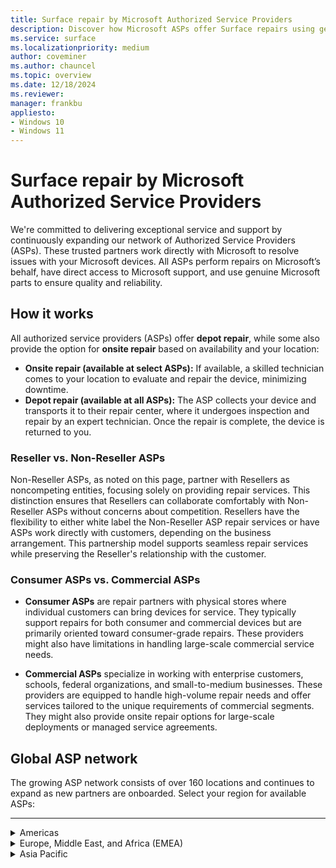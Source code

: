 ```yaml
---
title: Surface repair by Microsoft Authorized Service Providers
description: Discover how Microsoft ASPs offer Surface repairs using genuine parts &amp; direct support, collaborating closely with Microsoft for quality service.
ms.service: surface
ms.localizationpriority: medium
author: coveminer
ms.author: chauncel
ms.topic: overview
ms.date: 12/18/2024
ms.reviewer: 
manager: frankbu
appliesto:
- Windows 10
- Windows 11
---
```


# Surface repair by Microsoft Authorized Service Providers

We're committed to delivering exceptional service and support by continuously expanding our network of Authorized Service Providers (ASPs). These trusted partners work directly with Microsoft to resolve issues with your Microsoft devices. All ASPs perform repairs on Microsoft’s behalf, have direct access to Microsoft support, and use genuine Microsoft parts to ensure quality and reliability.

## How it works

All authorized service providers (ASPs) offer **depot repair**, while some also provide the option for **onsite repair** based on availability and your location:

- **Onsite repair (available at select ASPs):** If available, a skilled technician comes to your location to evaluate and repair the device, minimizing downtime.  
- **Depot repair (available at all ASPs):** The ASP collects your device and transports it to their repair center, where it undergoes inspection and repair by an expert technician. Once the repair is complete, the device is returned to you.

### Reseller vs. Non-Reseller ASPs

Non-Reseller ASPs, as noted on this page, partner with Resellers as noncompeting entities, focusing solely on providing repair services. This distinction ensures that Resellers can collaborate comfortably with Non-Reseller ASPs without concerns about competition. Resellers have the flexibility to either white label the Non-Reseller ASP repair services or have ASPs work directly with customers, depending on the business arrangement. This partnership model supports seamless repair services while preserving the Reseller's relationship with the customer.

### Consumer ASPs vs. Commercial ASPs

- **Consumer ASPs** are repair partners with physical stores where individual customers can bring devices for service. They typically support repairs for both consumer and commercial devices but are primarily oriented toward consumer-grade repairs. These providers might also have limitations in handling large-scale commercial service needs.

- **Commercial ASPs** specialize in working with enterprise customers, schools, federal organizations, and small-to-medium businesses. These providers are equipped to handle high-volume repair needs and offer services tailored to the unique requirements of commercial segments. They might also provide onsite repair options for large-scale deployments or managed service agreements.

## Global ASP network

The growing ASP network consists of over 160 locations and continues to expand as new partners are onboarded. Select your region for available ASPs:

---
<details id="americas">
   <summary>Americas</summary>

The Americas provide extensive repair services with ASPs available in Canada and the United States, supporting both consumers and businesses.

#### Canada

| Authorized Service Provider                 | Onsite Repair | Notes                                  |
|---------------------------------------------|---------------|----------------------------------------|
| [CompuCom](https://www4.compucom.com/compucom-canada)   | --            |                                       |
| [Compugen](https://www.compugen.com/)                  | ✔             |                                       |
| [Converge Technology Solutions](https://convergetp.com/) | ✔           |                                       |
| [Coreio](https://www.coreio.com/)                      | ✔             |                                       |
| [DXC Canada](https://dxc.com/ca/en)|         --     |[Non-Reseller ASP](#reseller-vs-non-reseller-asps)         |
| [Insight](https://ca.insight.com/en_CA/home.html)       | --            |                                       |
| [IT Mission](https://itmission.com/)                   | --            |                                       |
| [Microserve](https://www.microserve.ca/)               | ✔             |                                       |
| [TD SYNNEX](https://www.synnexcorp.com/ca/)            | --            |                                       |
| [WBM Technologies](https://www.wbm.ca/)                | ✔             |                                       |

#### United States

| Authorized Service Provider                 | Onsite Repair | Notes                                  |
|---------------------------------------------|---------------|----------------------------------------|
| [Applied Data Technologies](https://applieddatatech.com/) | ✔           |                                       |
| [Checkpoint Services](https://www.checkpoint.com/)        | ✔           |                                       |
| [CompuCom](https://www.compucom.com/)                    | --           |                                       |
| [Compugen](https://www.compugen.us/)                     | ✔           |                                       |
| [Connection](https://www.connection.com/)                | --           |                                       |
| [Converge Technology Solutions](https://convergetp.com/digital-workplace/) | -- |                                       |
| [Coreio](https://www.coreio.com/)                        | ✔           |                                       |
| [DHE](https://www.dhecs.com/)                            | ✔           |                                       |
| [DI Technology Group Inc](https://store.dataimpressions.com/) | --     |                                       |
| [Duke Computer Repair](https://www.dukestores.duke.edu/index.php/computer-repair/)                     | --            |                                       |
| [DXC Technology](https://dxc.com/us)                     | --           | [Non-Reseller ASP](#reseller-vs-non-reseller-asps)     |
| [GlobalAsset](https://globalassetonline.com/)             | --           |                                       |
| [Hemmersbach US Ltd](https://www.hemmersbach.com/fieldservices)| ✔            | Onsite repair requires high volume (1000+ devices). |
| [Insight](https://www.insight.com/)                      | --           |                                       |
| [Integration Technologies Group](https://www.itgonline.com/) | ✔       |  [Non-Reseller ASP](#reseller-vs-non-reseller-asps)                                      |
| [IT savvy](https://www.itsavvy.com/)                     | --           |                                       |
| [MCPC](https://www.mcpc.com/)                            | ✔           |                                       |
| [MicroK12](https://microk12.com/)                        | ✔           | Onsite repair available case-by-case. |
| [Mobile ME IT](https://mobilemeit.com/)                  | --           |                                       |
| [Netsync Network Solutions](https://www.netsync.com/services/managed-services/microsoft-asp/) | ✔ |
| [New York Computer Help](https://www.newyorkcomputerhelp.com/microsoft-surface-repair-provider-in-new-york/) | ✔ |
| [ProTech Computer Systems, Inc](https://www.protsys.com/)| --         |                                       |
| [Sterling](https://sterling.com/)                        | --           |                                       |
| [TD SYNNEX](https://www.synnexcorp.com/us/)              | --           |                                       |
| [Trafera](https://www.trafera.com/)                      | --           |                                       |
| [uBreakiFix](https://ubreakifix.com/repairs)             | --           | [Consumer ASP](#consumer-asps-vs-commercial-asps) with walk-in services                                         |
| [UDT](https://udtonline.com/)                            | --           |                                       |
| [Zones](https://www.zones.com/site/home/index.html)      | --           |                                       |

</details>

<details id="europe-middle-east-and-africa-emea">
  <summary>Europe, Middle East, and Africa (EMEA)</summary>

EMEA offers many ASPs supporting local repair services with genuine Microsoft parts.

#### Austria

| Authorized Service Provider                     | Onsite Repair | Notes                                  |
|-------------------------------------------------|---------------|----------------------------------------|
| [ACP IT Solutions GMbh](https://www.acp-gruppe.com/de-at/news-und-events/acp-ist-authorized-surface-provider) | --          |                                       |
| [Bechtle GmbH IT Systemhaus](https://www.bechtle.com/at-en/about-bechtle/company/bechtle-systemhouse-austria) | ✔           |                                       |
| [CLS](https://www.cls.at/)                          | --            |                                       |
| [Mobiletouch Austria GmbH](https://mobiletouch.at/) | --           |                                       |

#### Belgium

| Authorized Service Provider        | Onsite Repair | Notes                                  |
|------------------------------------|---------------|----------------------------------------|
| [The Rent Company](https://rentcompany.be/) | --           |                                       |

#### Denmark

| Authorized Service Provider        | Onsite Repair | Notes                                  |
|------------------------------------|---------------|----------------------------------------|
| [Atea A/S](https://www.atea.dk/)   | ✔             |                                       |

#### France

| Authorized Service Provider        | Onsite Repair | Notes                                  |
|------------------------------------|---------------|----------------------------------------|
| [D4B](https://digital4business.fr/)    | --           |   [Non-Reseller ASP](#reseller-vs-non-reseller-asps)                                     |
| [Econocom](https://www.econocom.com/)  | ✔           |                                       |

#### Germany

| Authorized Service Provider        | Onsite Repair | Notes                                  |
|------------------------------------|---------------|----------------------------------------|
| [API](https://www.api.de)              | --           |                                       |
| [Bechtle](https://www.bechtle.com/)    | --           |                                       |
| [Computacenter](https://www.computacenter.com/) | ✔        |                                       |
| [Energy Net Gmbh](https://www.energy-net.de/services/maintenance-repair/microsoft-asp/) | ✔ |                                       |
| [Hemmersbach](https://www.hemmersbach.com/fieldservices) | ✔       | Onsite repair requires high volume.   |
| [MetaComp](https://www.metacomp.de/)   | ✔           |                                       |
| [Ratiodata](https://www.ratiodata.de/) | ✔          |                                       |
| [Think About It](https://think-about.it/) | --       |                                       |

#### Netherlands

| Authorized Service Provider        | Onsite Repair | Notes                                  |
|------------------------------------|---------------|----------------------------------------|
| [ARP Nederland B.V](https://www.arpsolutions.nl/) | --        |                                       |
| [The Rent Company](https://rentcompany.nl/) | --          |                                       |

#### Spain

| Authorized Service Provider        | Onsite Repair | Notes                                  |
|------------------------------------|---------------|----------------------------------------|
| [Valorista](https://valorista.com/servicio-tecnico-oficial-microsoft-surface) | -- |                                       |

#### Switzerland

| Authorized Service Provider        | Onsite Repair | Notes                                  |
|------------------------------------|---------------|----------------------------------------|
| [Computacenter AG](https://www.computacenter.com/en-ch/partners/microsoft/microsoft-surface) | ✔ |                                       |

#### United Arab Emirates (UAE)

| Authorized Service Provider        | Onsite Repair | Notes                                  |
|------------------------------------|---------------|----------------------------------------|
| [Redington Gulf FZE-HQ](https://www.ensureservices.com/microsoft-authorised-service-provider/) | ✔ |                                       |

#### United Kingdom

| Authorized Service Provider        | Onsite Repair | Notes                                  |
|------------------------------------|---------------|----------------------------------------|
| [Academia Ltd](https://academia.co.uk/) | --            |                                       |
| [Carillion](https://www.carillion.com/) | ✔             |                                       |
| [Centerprise](https://www.centerprise.co.uk/) | --        |                                       |
| [CDW](https://www.uk.cdw.com/)          | --           |                                       |
| [Class Technology Solutions](https://www.easy4u.school/) | -- |                                       |
| [Computacenter](https://www.computacenter.com/) | --       |                                       |
| [Currys](https://www.currys.co.uk/services/repairs-maintenance/tech-repairs/computer-repair.html) | --       | [Consumer ASP](#consumer-asps-vs-commercial-asps) with walk-in services    |
| [DXC Technology (UK)](https://dxc.com/uk/) | --          | [Non-Reseller ASP](#reseller-vs-non-reseller-asps)                                        |
| [HybrIT](https://www.hybrit.co.uk/)     | ✔             |                                       |
| [Jigsaw Systems Ltd](https://www.jigsaw24.com/partnerships/microsoft)|--       |                                       |
| [Specialist Computer Centre](https://www.scc.com/)|--    |                                       |
| [TMT First Limited](https://www.tmtfirst.co.uk/microsoft-surface-repairs/) | -- |                                       |
| [Westcoast](https://www.westcoast.co.uk/) | --          |                                       |
| [XMA](https://www.xma.co.uk/)           | --             |                                       |
| [Zones](https://uk.zones.com/)          | --           |                                       |

</details>

<details id="asia-pacific">
  <summary>Asia Pacific</summary>

ASPs in the Asia Pacific region offer a mix of onsite services, meeting the needs of both personal and business users across multiple regions.

#### Australia

| Authorized Service Provider        | Onsite Repair | Notes                                  |
|------------------------------------|---------------|----------------------------------------|
| [ASI solutions](https://www.asi.com.au/) | --         |                                       |
| [Comp Now](https://www.compnow.com.au/) | ✔         |                                       |
| [Harvey Norman](https://www.harveynorman.com.au/techteam) | ✔         | [Consumer ASP](#consumer-asps-vs-commercial-asps) with walk-in services       |
| [Hemmersbach Australia](https://www.hemmersbach.com/fieldservices) |✔            | Onsite repair requires high volume.   |
| [JB Hi-Fi](https://www.jbhifi.business/) | ✔         | [Consumer ASP](#consumer-asps-vs-commercial-asps) with walk-in services       |
| [KEH Partnership](https://technology.theschoollocker.com.au/) | -- |                                       |
| [Stott &amp; Hoare](https://www.stotthoare.com.au/) | ✔     |                                       |
| [Winthrop](https://www.winaust.com.au/) | ✔         |                                       |

#### China


| Authorized Service Provider        | Onsite Repair | Notes                                  |
|------------------------------------|---------------|----------------------------------------|
| [Digital China (神州数码)](https://www.digitalchina.com/)| ✔    | [Consumer ASP](#consumer-asps-vs-commercial-asps) with walk-in services                          |
| [Double Rise (倍升互联)](https://www.doublerise.com/Microsoft.html)| -- |                                       |


#### Japan

| Authorized Service Provider        | Onsite Repair | Notes                                  |
|------------------------------------|---------------|----------------------------------------|
| [Bic Camera](https://www.biccamera.co.jp/support/surface_repair/) | --  | [Consumer ASP](#consumer-asps-vs-commercial-asps) with walk-in services        |
| [GSS](https://www.gssltd.co.jp/surface/) | --       |  [Non-Reseller ASP](#reseller-vs-non-reseller-asps)                                       |

#### New Zealand

| Authorized Service Provider        | Onsite Repair | Notes                                  |
|------------------------------------|---------------|----------------------------------------|
| [Service Plus Group Limited](https://serviceplus.co.nz/brands/microsoft-surface-authorised-repairs/)|-- |   [Non-Reseller ASP](#reseller-vs-non-reseller-asps)                                     |
| [The Laptop Company](https://www.laptop.co.nz/) | --            |                                       |

#### South Korea

| Authorized Service Provider        | Onsite Repair | Notes                                  |
|------------------------------------|---------------|----------------------------------------|
|  [Gownet Co., Ltd](https://surface.gownet.com/) | -- |  [Consumer ASP](#consumer-asps-vs-commercial-asps) with walk-in services. Also offers [Commercial ASP](#consumer-asps-vs-commercial-asps) services.                                    |

#### Taiwan

| Authorized Service Provider        | Onsite Repair | Notes                                  |
|------------------------------------|---------------|----------------------------------------|
| [BYTE International (百事益國際)](https://www.bestyield.com/) | ✔ |                                       |
| [Hope Computers (赫普電腦)](https://asp.hope.tw/)| ✔          |                                       |

</details>

